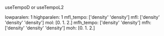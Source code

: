 useTempoD or useTempoL2

lowparalen: 1
highparalen: 1
mfl_tempo: ['density' 'density']
mfl: ['density' 'density' 'density']
mol: [0. 1. 2.]
mfh_tempo: ['density' 'density']
mfh: ['density' 'density' 'density']
moh: [0. 1. 2.]
